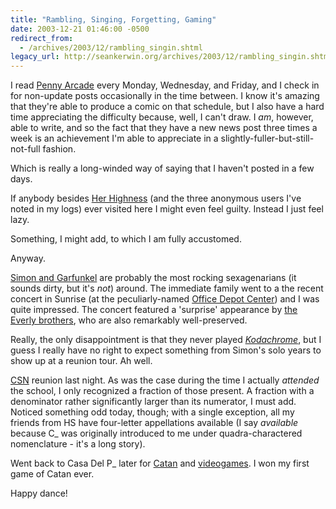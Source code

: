 ```yaml
---
title: "Rambling, Singing, Forgetting, Gaming"
date: 2003-12-21 01:46:00 -0500
redirect_from:
  - /archives/2003/12/rambling_singin.shtml
legacy_url: http://seankerwin.org/archives/2003/12/rambling_singin.shtml
---
```

I read [Penny Arcade](http://www.penny-arcade.com) every Monday, Wednesday, and Friday, and I check in for non-update posts occasionally in the time between. I know it's amazing that they're able to produce a comic on that schedule, but I also have a hard time appreciating the difficulty because, well, I can't draw. I _am_, however, able to write, and so the fact that they have a new news post three times a week is an achievement I'm able to appreciate in a slightly-fuller-but-still-not-full fashion.

Which is really a long-winded way of saying that I haven't posted in a few days.

If anybody besides [Her Highness](http://swcyella.blogspot.com) (and the three anonymous users I've noted in my logs) ever visited here I might even feel guilty. Instead I just feel lazy.

Something, I might add, to which I am fully accustomed.

Anyway.

[Simon and Garfunkel](http://www.simonandgarfunkel.com/) are probably the most rocking sexagenarians (it sounds dirty, but it's _not_) around. The immediate family went to a the recent concert in Sunrise (at the peculiarly-named [Office Depot Center](http://www.officedepotcenter.com/)) and I was quite impressed. The concert featured a 'surprise' appearance by [the Everly brothers](http://www.everly.net/), who are also remarkably well-preserved.

Really, the only disappointment is that they never played [_Kodachrome_](http://users.cis.net/sammy/kodacrm.htm), but I guess I really have no right to expect something from Simon's solo years to show up at a reunion tour. Ah well.

[CSN](http://www.seahawk.org/) reunion last night. As was the case during the time I actually _attended_ the school, I only recognized a fraction of those present. A fraction with a denominator rather significantly larger than its numerator, I must add. Noticed something odd today, though; with a single exception, all my friends from HS have four-letter appellations available (I say _available_ because C\_ was originally introduced to me under quadra-charactered nomenclature - it's a long story).

Went back to Casa Del P\_ later for [Catan](http://www.coolgames.com/mfg-cat/soc/0494-00.htm) and [videogames](http://smashbrosmelee.com/). I won my first game of Catan ever.

Happy dance!
